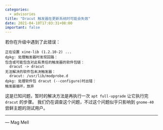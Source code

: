 ```yaml
---
categories:
  - advisories
title: "Dracut 触发器在更新系统时可能会失效"
date: 2021-04-10T17:03:31+08:00
important: false
---
```


若你在升级中遇到了此错误：

    正在设置 xine-lib (1.2.10-2) ...
    dpkg: 处理触发器时发现回路：
    包含或可能包含对此有责任的触发器的软件包链：
      dracut -> dracut
    无法解决的软件包未决触发器：
      dracut: /usr/lib/modprobe.d
    dpkg: 处理软件包 dracut (--configure)时出错：
    触发器循环，放弃

这是已知问题，暂时的解决方法是再执行一次 `apt full-upgrade` 让它执行完 `dracut` 的步骤。
我们仍在调查这个问题，不过这个问题似乎只影响到 `gnome-40` 尝鲜主题的测试用户。

----

— Mag Mell
